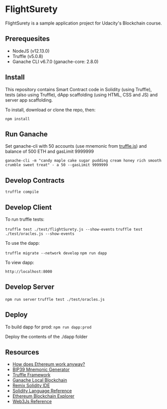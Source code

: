# FlightSurety

FlightSurety is a sample application project for Udacity's Blockchain course.

## Prerequesites

* NodeJS (v12.13.0)
* Truffle (v5.0.8)
* Ganache CLI v6.7.0 (ganache-core: 2.8.0)

## Install

This repository contains Smart Contract code in Solidity (using Truffle), tests (also using Truffle), dApp scaffolding (using HTML, CSS and JS) and server app scaffolding.

To install, download or clone the repo, then:

`npm install`

## Run Ganache

Set ganache-cli with 50 accounts (use mnemonic from [truffle.js](./truffle.js)) and
balance of 500 ETH and gasLimit 9999999

    ganache-cli -m "candy maple cake sugar pudding cream honey rich smooth crumble sweet treat" - a 50 --gasLimit 9999999

## Develop Contracts

`truffle compile`

## Develop Client

To run truffle tests:

`truffle test ./test/flightSurety.js --show-events`
`truffle test ./test/oracles.js --show-events`

To use the dapp:

`truffle migrate --network develop`
`npm run dapp`

To view dapp:

`http://localhost:8000`

## Develop Server

`npm run server`
`truffle test ./test/oracles.js`

## Deploy

To build dapp for prod:
`npm run dapp:prod`

Deploy the contents of the ./dapp folder


## Resources
* [How does Ethereum work anyway?](https://medium.com/@preethikasireddy/how-does-ethereum-work-anyway-22d1df506369)
* [BIP39 Mnemonic Generator](https://iancoleman.io/bip39/)
* [Truffle Framework](http://truffleframework.com/)
* [Ganache Local Blockchain](http://truffleframework.com/ganache/)
* [Remix Solidity IDE](https://remix.ethereum.org/)
* [Solidity Language Reference](http://solidity.readthedocs.io/en/v0.4.24/)
* [Ethereum Blockchain Explorer](https://etherscan.io/)
* [Web3Js Reference](https://github.com/ethereum/wiki/wiki/JavaScript-API)
